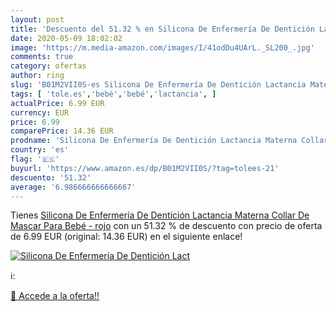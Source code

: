```yaml
---
layout: post
title: 'Descuento del 51.32 % en Silicona De Enfermería De Dentición Lact'
date: 2020-05-09 18:02:02
image: 'https://m.media-amazon.com/images/I/41odDu4UArL._SL200_.jpg'
comments: true
category: ofertas
author: ring
slug: 'B01M2VII0S-es Silicona De Enfermería De Dentición Lactancia Materna...'
tags: [ 'tole.es','bebé','bebé','lactancia', ]
actualPrice: 6.99 EUR
currency: EUR
price: 6.99
comparePrice: 14.36 EUR
prodname: 'Silicona De Enfermería De Dentición Lactancia Materna Collar De Mascar Para Bebé - rojo'
country: 'es'
flag: '🇪🇸'
buyurl: 'https://www.amazon.es/dp/B01M2VII0S/?tag=tolees-21'
descuento: '51.32'
average: '6.986666666666667'
---
```


Tienes [Silicona De Enfermería De Dentición Lactancia Materna Collar De Mascar Para Bebé - rojo](https://www.amazon.es/dp/B01M2VII0S/?tag=tolees-21) con un 51.32 % de descuento con precio de oferta de 6.99 EUR (original: 14.36 EUR) en el siguiente enlace!

[![Silicona De Enfermería De Dentición Lact](https://m.media-amazon.com/images/I/41odDu4UArL._SL200_.jpg)](https://www.amazon.es/dp/B01M2VII0S/?tag=tolees-21)

ℹ️:


[🛒 Accede a la oferta!!](https://www.amazon.es/dp/B01M2VII0S/?tag=tolees-21)
